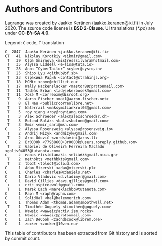 # Authors and Contributors

Lagrange was created by Jaakko Keränen (<jaakko.keranen@iki.fi>) in July 2020. The source code license is **BSD 2-Clause**. UI translations (_*.po_) are under **CC-BY-SA 4.0**.

Legend: `C` code, `T` translation

```
C  2847  Jaakko Keränen <jaakko.keranen@iki.fi>
CT   41  Nikolay Korotkiy <sikmir@gmail.com>
 T   39  Olga Smirnova <mistresssilvara@hotmail.com>
 T   35  Alyssa Liddell <e-liss@tuta.io>
 T   28  Anna “CyberTailor” <cyber@sysrq.in>
 T   25  Shibo Lyu <github@of.sb>
 T   23  Страхиња Радић <contact@strahinja.org>
 T   18  MCMic <come@chilliet.eu>
 T   17  Wally Hackenslacker <mastor89@protonmail.com>
 T   11  Tadeáš Erban <tadysekerbosek@gmail.com>
 T   11  Xosé M <correoxm@disroot.org>
 T    9  Aaron Fischer <mail@aaron-fischer.net>
 T    8  El Mau <public@correolibre.net>
 T    7  Waterrail <maksymiliankrol03@gmail.com>
 T    5  roy niang <roy@royniang.com>
 T    3  Alex Schroeder <alex@alexschroeder.ch>
 T    3  Botond Balázs <balazsbotond@gmail.com>
 T    3  Emir <emir_sari@msn.com>
C     2  Alyssa Rosenzweig <alyssa@rosenzweig.io>
 T    2  Andrij Mizyk <andmizyk@gmail.com>
 T    2  Arns Udovič <zordsdavini@arns.lt>
C     2  Br0000k <77938600+Br0000k@users.noreply.github.com>
 T    2  Gabriel de Oliveira Ferreira Machado <goliv04053@tutanota.com>
C     2  Manos Pitsidianakis <el13635@mail.ntua.gr>
 T    2  methbkts <methbkts@gmail.com>
 T    2  tbodt <tblodt@icloud.com>
C     1  Adam Mizerski <adam@mizerski.pl>
C     1  Charles <charles@cdaniels.net>
C     1  Dario Vladovic <d.vladimyr@gmail.com>
C     1  David Gillies <dave.gillies@gmail.com>
 T    1  Eric <spice2wolf@gmail.com>
 T    1  Marek Ľach <mareklachbc@tutanota.com>
C     1  Raph M <raph@raphm.com>
C     1  SolidHal <hal@halemmerich.com>
C     1  Thomas Adam <thomas.adam@smoothwall.net>
 T    1  Timothée Goguely <timothee@goguely.com>
C     1  Waweic <waweic@activ.ism.rocks>
C     1  Waweic <waweic@protonmail.com>
C     1  Zach DeCook <zachdecook@librem.one>
C     1  zocker <zocker@10zen.eu>
```

This table of contributors has been extracted from Git history and is sorted by commit count.